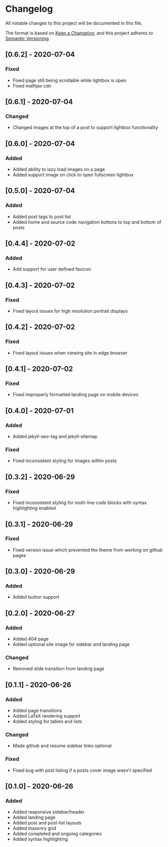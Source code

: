 # Changelog
All notable changes to this project will be documented in this file.

The format is based on [Keep a Changelog](https://keepachangelog.com/en/1.0.0/),
and this project adheres to [Semantic Versioning](https://semver.org/spec/v2.0.0.html).

## [0.6.2] - 2020-07-04
### Fixed
 - Fixed page still being scrollable while lightbox is open
 - Fixed mathjax cdn 

## [0.6.1] - 2020-07-04
### Changed
 - Changed images at the top of a post to support lightbox functionality

## [0.6.0] - 2020-07-04
### Added
 - Added ability to lazy load images on a page
 - Added support image on click to open fullscreen lightbox

## [0.5.0] - 2020-07-04
### Added
 - Added post tags to post list
 - Added home and source code navigation buttons to top and bottom of posts

## [0.4.4] - 2020-07-02
### Added
 - Add support for user defined favicon

## [0.4.3] - 2020-07-02
### Fixed
 - Fixed layout issues for high resolution portrait displays

## [0.4.2] - 2020-07-02
### Fixed
 - Fixed layout issues when viewing site in edge browser

## [0.4.1] - 2020-07-02
### Fixed
 - Fixed improperly formatted landing page on mobile devices

## [0.4.0] - 2020-07-01
### Added
 - Added jekyll-seo-tag and jekyll-sitemap

### Fixed
 - Fixed inconsistent styling for images within posts

## [0.3.2] - 2020-06-29
### Fixed
- Fixed inconsistent styling for multi-line code blocks with syntax highlighting enabled

## [0.3.1] - 2020-06-29
### Fixed
 - Fixed version issue which prevented the theme from working on github pages

## [0.3.0] - 2020-06-29
### Added
 - Added button support

## [0.2.0] - 2020-06-27
### Added
 - Added 404 page
 - Added optional site image for sidebar and landing page

### Changed
 - Removed slide transition from landing page

## [0.1.1] - 2020-06-26
### Added
 - Added page transitions
 - Added LaTeX rendering support
 - Added styling for tables and lists

### Changed
 - Made github and resume sidebar links optional

### Fixed
 - Fixed bug with post listing if a posts cover image wasn't specified

## [0.1.0] - 2020-06-26
### Added
 - Added responsive sidebar/header
 - Added landing page
 - Added post and post-list layouts
 - Added masonry grid
 - Added completed and ongoing categories
 - Added syntax highlighting
